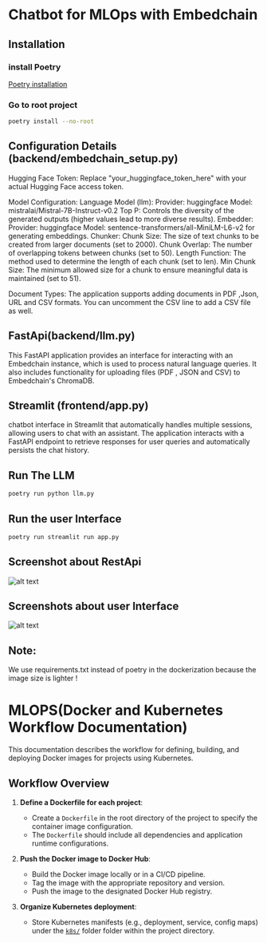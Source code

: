 # Chatbot for MLOps with Embedchain

## Installation
### install Poetry
[Poetry installation](https://python-poetry.org/docs/)

### Go to root project
```bash
poetry install --no-root
```
## Configuration Details (backend/embedchain_setup.py)    
 Hugging Face Token: Replace "your_huggingface_token_here" with your actual Hugging Face access token.

   Model Configuration:
        Language Model (llm):
            Provider: huggingface
            Model: mistralai/Mistral-7B-Instruct-v0.2
            Top P: Controls the diversity of the generated outputs (higher values lead to more diverse results).
        Embedder:
            Provider: huggingface
            Model: sentence-transformers/all-MiniLM-L6-v2 for generating embeddings.
        Chunker:
            Chunk Size: The size of text chunks to be created from larger documents (set to 2000).
            Chunk Overlap: The number of overlapping tokens between chunks (set to 50).
            Length Function: The method used to determine the length of each chunk (set to len).
            Min Chunk Size: The minimum allowed size for a chunk to ensure meaningful data is maintained (set to 51).

   Document Types: The application supports adding documents in PDF ,Json, URL and  CSV formats. You can uncomment the CSV line to add a CSV file as well.


## FastApi(backend/llm.py)
This FastAPI application provides an interface for interacting with an Embedchain instance, which is used to process natural language queries. It also includes functionality for uploading files (PDF , JSON and CSV) to Embedchain's ChromaDB.

## Streamlit (frontend/app.py)
 chatbot interface in Streamlit that automatically handles multiple sessions, allowing users to chat with an assistant. The application interacts with a FastAPI endpoint to retrieve responses for user queries and automatically persists the chat history.

 ## Run The LLM
 ```bash
poetry run python llm.py
```

## Run the user Interface
```bash 
poetry run streamlit run app.py
```
## Screenshot about RestApi
![alt text](/screenshots/backend.png)
## Screenshots about user Interface
![alt text](/screenshots/image.png)

## Note:
We use requirements.txt instead of poetry in the dockerization because the image size is lighter !

# MLOPS(Docker and Kubernetes Workflow Documentation)

This documentation describes the workflow for defining, building, and deploying Docker images for projects using Kubernetes.

## Workflow Overview

1. **Define a Dockerfile for each project**:
   - Create a `Dockerfile` in the root directory of the project to specify the container image configuration.
   - The `Dockerfile` should include all dependencies and application runtime configurations.

2. **Push the Docker image to Docker Hub**:
   - Build the Docker image locally or in a CI/CD pipeline.
   - Tag the image with the appropriate repository and version.
   - Push the image to the designated Docker Hub registry.

3. **Organize Kubernetes deployment**:
   - Store Kubernetes manifests (e.g., deployment, service, config maps) under the [`k8s/`](k8s/) folder folder within the project directory.
